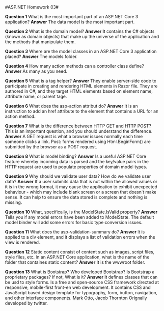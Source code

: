 #ASP.NET Homework 03#


**Question 1**
What is the most important part of an ASP.NET Core 3 application?
**Answer**
The data model is the most important part.

**Question 2**
What is the domain model?
**Answer**
It contains the C# objects (known as domain objects) that make up the universe of the application and the methods that manipulate them.

**Question 3**
Where are the model classes in an ASP.NET Core 3 application placed?
**Answer**
The models folder.

**Question 4**
How many action methods can a controller class define?
**Answer**
As many as you need.

**Question 5**
What is a tag helper?
**Answer**
They enable server-side code to participate in creating and rendering HTML elements in Razor file. They are authored in C#, and they target HTML elements based on element name, attribute name, or parent tage.

**Question 6**
What does the asp-action attribut do?
**Answer**
It is an instruction to add an href attribute to the element that contains a URL for an action method.

**Question 7**
What is the difference between HTTP GET and HTTP POST? This is an important question, and you
should understand the difference.
**Answer**
A GET request is what a browser issues normally each time someone clicks a link. Post: forms rendered using Html.BeginForm() are submitted by the browser as a POST request.

**Question 8**
What is model binding?
**Answer**
Is a useful ASP.NET Core feature whereby incoming data is parsed and the key/value pairs in the HTTP request are used to populate properties of domain model types.

**Question 9**
Why should we validate user data? How do we validate user data?
**Answer**
If a user submits data that is not within the allowed values or it is in the wrong format, it may cause the application to exhibit unexpected behaviour - which may include blank screen or a screen that doesn't make sense. It can help to ensure the data stored is complete and nothing is missing.

**Question 10**
What, specifically, is the ModelState.IsValid property?
**Answer**
Tells you if any model errors have been added to ModelState. The default model binder will add some errors for basic type conversion issues.

**Question 11**
What does the asp-validation-summary do?
**Answer**
It is applied to a div element, and it displays a list of validation errors when the view is rendered.

**Question 12**
Static content consist of content such as images, script files, style files, etc. In an ASP.NET Core application, what is the name of the folder that containes static content?
**Answer**
It is the wwwroot folder.

**Question 13**
What is Bootstrap? Who developed Bootstrap? Is Bootstrap a proprietary packages? If not, What is it?
**Answer**
It defines classes that can be usd to style forms.
Is a free and open-source CSS framework directed at responsive, mobile-first front-en web development. It contains CSS and JavaScript based design template for typography, form, button, navigation, and other interface components. Mark Otto, Jacob Thornton Orignally developed by twitter.

